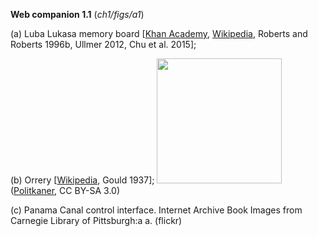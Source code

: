 **Web companion 1.1** (*ch1/figs/a1*)

(a) Luba Lukasa memory board 
   [[Khan Academy](https://www.khanacademy.org/humanities/ap-art-history/africa-apah/central-africa-apah/a/lukasa-memory-board-luba-peoples),
    [Wikipedia](https://en.wikipedia.org/wiki/Lukasa_(Luba)),
Roberts and Roberts 1996b, 
    Ullmer 2012,
    Chu et al. 2015]; 

(b) Orrery
[[Wikipedia](https://en.wikipedia.org/wiki/Orrery), Gould 1937]; 
<img src="https://en.wikipedia.org/wiki/Orrery#/media/File:Frederiksborg_slot_-_Museum_20090818_28.JPG" height=200> ([Politkaner](https://commons.wikimedia.org/wiki/User:Politikaner), CC BY-SA 3.0)

(c) Panama Canal control interface. Internet Archive Book
Images from Carnegie Library of Pittsburgh:a
a. (flickr)
